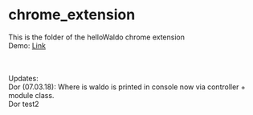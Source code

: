 # chrome_extension
This is the folder of the helloWaldo chrome extension 
<br />
Demo: [Link](https://rawgit.com/helloWaldo/chrome_extension/master/index.html)

<br /><br />
Updates:
<br />
Dor (07.03.18): Where is waldo is printed in console now via controller + module class.
<br />
Dor test2